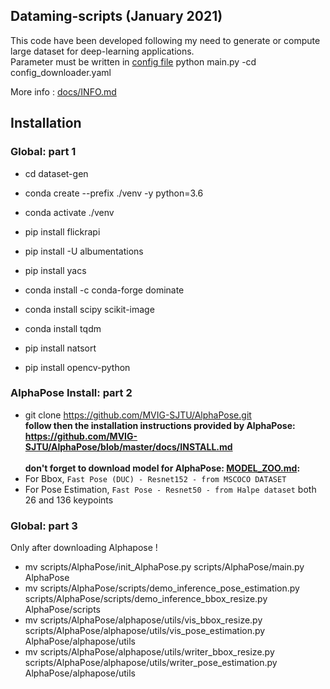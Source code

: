 ## Dataming-scripts (January 2021)

This code have been developed following my need to generate or compute large dataset for deep-learning applications.\
Parameter must be written in [config file](configs/INSTALL.md)
python main.py -cd config_downloader.yaml 

More info : [docs/INFO.md](docs/INFO.md)

## Installation
### Global: part 1
* cd dataset-gen
* conda create --prefix ./venv -y python=3.6
* conda activate ./venv

* pip install flickrapi
* pip install -U albumentations
* pip install yacs
* conda install -c conda-forge dominate
* conda install scipy scikit-image
* conda install tqdm
* pip install natsort
* pip install opencv-python

### AlphaPose Install: part 2
* git clone https://github.com/MVIG-SJTU/AlphaPose.git \
**follow then the installation instructions provided by AlphaPose: https://github.com/MVIG-SJTU/AlphaPose/blob/master/docs/INSTALL.md** \
\
**don't forget to download model for AlphaPose: [MODEL_ZOO.md](https://github.com/MVIG-SJTU/AlphaPose/blob/master/docs/MODEL_ZOO.md):**
* For Bbox, `Fast Pose (DUC) - Resnet152 - from MSCOCO DATASET`
* For Pose Estimation, `Fast Pose - Resnet50 - from Halpe dataset` both 26 and 136 keypoints

### Global: part 3
Only after downloading Alphapose !
* mv scripts/AlphaPose/init_AlphaPose.py scripts/AlphaPose/main.py AlphaPose
* mv scripts/AlphaPose/scripts/demo_inference_pose_estimation.py scripts/AlphaPose/scripts/demo_inference_bbox_resize.py AlphaPose/scripts
* mv scripts/AlphaPose/alphapose/utils/vis_bbox_resize.py scripts/AlphaPose/alphapose/utils/vis_pose_estimation.py AlphaPose/alphapose/utils
* mv scripts/AlphaPose/alphapose/utils/writer_bbox_resize.py scripts/AlphaPose/alphapose/utils/writer_pose_estimation.py AlphaPose/alphapose/utils
